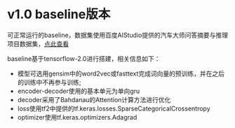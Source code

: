 # v1.0 baseline版本
可正常运行的baseline，数据集使用百度AIStudio提供的汽车大师问答摘要与推理项目数据集，[点此查看](https://aistudio.baidu.com/aistudio/datasetdetail/1407)

baseline基于tensorflow-2.0进行搭建，相关信息如下：
- 模型可选用gensim中的word2vec或fasttext完成词向量的预训练，并在之后的训练中不再参与训练;
- encoder-decoder使用的基本单元为单向gru
- decoder采用了Bahdanau的Attention计算方法进行优化
- loss使用tf2中提供的tf.keras.losses.SparseCategoricalCrossentropy
- optimizer使用tf.keras.optimizers.Adagrad
